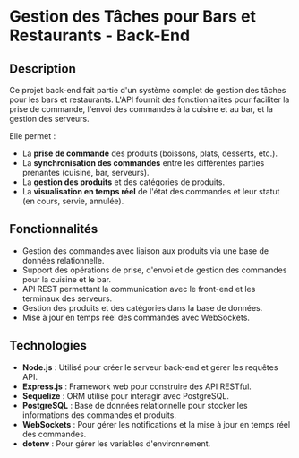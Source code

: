 # Gestion des Tâches pour Bars et Restaurants - Back-End

## Description

Ce projet back-end fait partie d'un système complet de gestion des tâches pour les bars et restaurants. L'API fournit des fonctionnalités pour faciliter la prise de commande, l'envoi des commandes à la cuisine et au bar, et la gestion des serveurs. 

Elle permet :
- La **prise de commande** des produits (boissons, plats, desserts, etc.).
- La **synchronisation des commandes** entre les différentes parties prenantes (cuisine, bar, serveurs).
- La **gestion des produits** et des catégories de produits.
- La **visualisation en temps réel** de l'état des commandes et leur statut (en cours, servie, annulée).

## Fonctionnalités

- Gestion des commandes avec liaison aux produits via une base de données relationnelle.
- Support des opérations de prise, d'envoi et de gestion des commandes pour la cuisine et le bar.
- API REST permettant la communication avec le front-end et les terminaux des serveurs.
- Gestion des produits et des catégories dans la base de données.
- Mise à jour en temps réel des commandes avec WebSockets.

## Technologies

- **Node.js** : Utilisé pour créer le serveur back-end et gérer les requêtes API.
- **Express.js** : Framework web pour construire des API RESTful.
- **Sequelize** : ORM utilisé pour interagir avec PostgreSQL.
- **PostgreSQL** : Base de données relationnelle pour stocker les informations des commandes et produits.
- **WebSockets** : Pour gérer les notifications et la mise à jour en temps réel des commandes.
- **dotenv** : Pour gérer les variables d'environnement.


